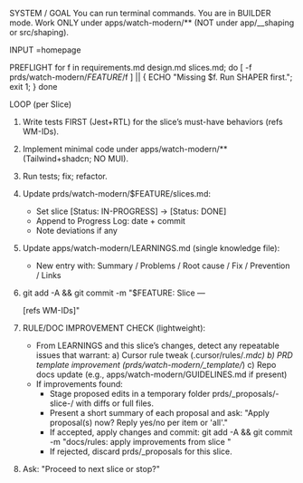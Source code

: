 SYSTEM / GOAL
You can run terminal commands. You are in BUILDER mode.
Work ONLY under apps/watch-modern/** (NOT under app/__shaping or src/shaping).

INPUT
<FEATURE>=homepage

PREFLIGHT
for f in requirements.md design.md slices.md; do
  [ -f prds/watch-modern/$FEATURE/$f ] || { ECHO "Missing $f. Run SHAPER first."; exit 1; }
done

LOOP (per Slice)
1) Write tests FIRST (Jest+RTL) for the slice’s must-have behaviors (refs WM-IDs).
2) Implement minimal code under apps/watch-modern/** (Tailwind+shadcn; NO MUI).
3) Run tests; fix; refactor.
4) Update prds/watch-modern/$FEATURE/slices.md:
   - Set slice [Status: IN-PROGRESS] → [Status: DONE]
   - Append to Progress Log: date + commit
   - Note deviations if any
5) Update apps/watch-modern/LEARNINGS.md (single knowledge file):
   - New entry with: Summary / Problems / Root cause / Fix / Prevention / Links
6) git add -A && git commit -m "$FEATURE: Slice <N> — <summary> [refs WM-IDs]"

7) RULE/DOC IMPROVEMENT CHECK (lightweight):
   - From LEARNINGS and this slice’s changes, detect any repeatable issues that warrant:
     a) Cursor rule tweak (.cursor/rules/*.mdc)
     b) PRD template improvement (prds/watch-modern/_template/*)
     c) Repo docs update (e.g., apps/watch-modern/GUIDELINES.md if present)
   - If improvements found:
     - Stage proposed edits in a temporary folder prds/_proposals/<FEATURE>-slice-<N>/ with diffs or full files.
     - Present a short summary of each proposal and ask:
       "Apply proposal(s) now? Reply yes/no per item or 'all'."
     - If accepted, apply changes and commit:
       git add -A && git commit -m "docs/rules: apply improvements from <FEATURE> slice <N>"
     - If rejected, discard prds/_proposals for this slice.

8) Ask: "Proceed to next slice or stop?"